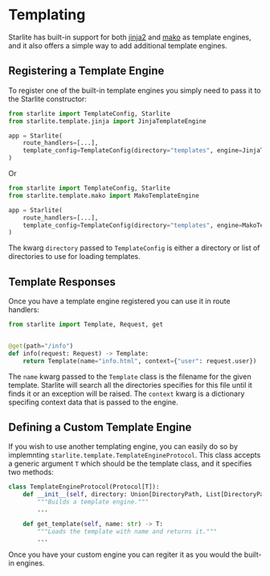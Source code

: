 # Templating

Starlite has built-in support for both [jinja2](https://jinja.palletsprojects.com/en/3.0.x/)
and [mako](https://www.makotemplates.org/) as template engines, and it also offers a simple way to add additional
template engines.

## Registering a Template Engine

To register one of the built-in template engines you simply need to pass it to the Starlite constructor:

```python
from starlite import TemplateConfig, Starlite
from starlite.template.jinja import JinjaTemplateEngine

app = Starlite(
    route_handlers=[...],
    template_config=TemplateConfig(directory="templates", engine=JinjaTemplateEngine),
)
```

Or

```python
from starlite import TemplateConfig, Starlite
from starlite.template.mako import MakoTemplateEngine

app = Starlite(
    route_handlers=[...],
    template_config=TemplateConfig(directory="templates", engine=MakoTemplateEngine),
)
```

The kwarg `directory` passed to `TemplateConfig` is either a directory or list of directories to use for loading
templates.

## Template Responses

Once you have a template engine registered you can use it in route handlers:

```python
from starlite import Template, Request, get


@get(path="/info")
def info(request: Request) -> Template:
    return Template(name="info.html", context={"user": request.user})
```

The `name` kwarg passed to the `Template` class is the filename for the given template. Starlite will search all the
directories specifies for this file until it finds it or an exception will be raised. The `context` kwarg is a
dictionary specifing context data that is passed to the engine.

## Defining a Custom Template Engine

If you wish to use another templating engine, you can easily do so by
implemnting `starlite.template.TemplateEngineProtocol`. This class accepts a generic argument `T` which should be the
template class, and it specifies two methods:

```python
class TemplateEngineProtocol(Protocol[T]):
    def __init__(self, directory: Union[DirectoryPath, List[DirectoryPath]]) -> None:
        """Builds a template engine."""
        ...

    def get_template(self, name: str) -> T:
        """Loads the template with name and returns it."""
        ...
```

Once you have your custom engine you can regiter it as you would the built-in engines.
